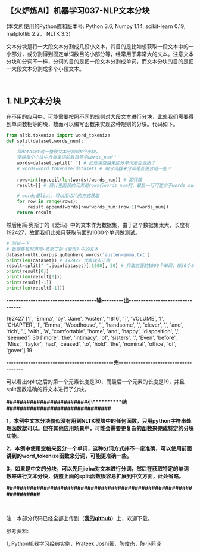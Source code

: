 【火炉炼AI】机器学习037-NLP文本分块
-

(本文所使用的Python库和版本号: Python 3.6, Numpy 1.14, scikit-learn 0.19, matplotlib 2.2， NLTK 3.3)

文本分块是将一大段文本分割成几段小文本，其目的是比如想获取一段文本中的一小部分，或分割得到固定单词数目的小部分等，经常用于非常大的文本。注意文本分块和分词不一样，分词的目的是把一段文本分割成单词，而文本分块的目的是把一大段文本分割成多个小段文本。

<br/>

## 1. NLP文本分块

在不用的应用中，可能需要按照不同的规则对大段文本进行分块，此处我们需要得到单词数相等的块，故而可以编写函数来实现这种规则的分块。代码如下。

```Python
from nltk.tokenize import word_tokenize
def split(dataset,words_num):
    '''
    将dataset这一整段文本分割成N个小块，
    使得每个小块中含有单词的数目等于words_num'''
    words=dataset.split(' ') # 此处用空格来区分单词是否合适？
    # words=word_tokenize(dataset) # 用分词器来分词是否更合适一些？
    
    rows=int(np.ceil(len(words)/words_num)) # 即行数
    result=[] # 预计里面装的元素是rows行words_num列，最后一行可能少于words_num，故不能用np.array

    # words是list，可以用切片的方式获取
    for row in range(rows):
        result.append(words[row*words_num:(row+1)*words_num])
    return result

```

然后用简·奥斯丁的《爱玛》中的文本作为数据集，由于这个数据集太大，长度有192427，故而我们此处只获取前面的1000个单词做测试。

```Python
# 测试一下
# 数据集暂时用简·奥斯丁的《爱玛》中的文本
dataset=nltk.corpus.gutenberg.words('austen-emma.txt')
print(len(dataset)) # 192427 代表读入正常
result=split(" ".join(dataset)[:1000], 30) # 只取前面的1000个单词，每30个单词分一个块，一共有34个块
print(result[0])
print(len(result[0]))
print(result[-1])
print(len(result[-1]))
```
**-------------------------------------输---------出--------------------------------**

192427
['[', 'Emma', 'by', 'Jane', 'Austen', '1816', ']', 'VOLUME', 'I', 'CHAPTER', 'I', 'Emma', 'Woodhouse', ',', 'handsome', ',', 'clever', ',', 'and', 'rich', ',', 'with', 'a', 'comfortable', 'home', 'and', 'happy', 'disposition', ',', 'seemed']
30
['more', 'the', 'intimacy', 'of', 'sisters', '.', 'Even', 'before', 'Miss', 'Taylor', 'had', 'ceased', 'to', 'hold', 'the', 'nominal', 'office', 'of', 'gover']
19

**--------------------------------------------完-------------------------------------**

可以看出split之后的第一个元素长度是30，而最后一个元素的长度是19，并且split函数准确的将文本进行了分块。

**\#\#\#\#\#\#\#\#\#\#\#\#\#\#\#\#\#\#\#\#\#\#\#\#小\*\*\*\*\*\*\*\*\*\*结\#\#\#\#\#\#\#\#\#\#\#\#\#\#\#\#\#\#\#\#\#\#\#\#\#\#\#\#\#\#\#**

**1，本例中文本分块貌似没有用到NLTK模块中的任何函数，只用python字符串处理函数就可以。但在其他应用场景中，可能会需要更复杂的函数来完成特定的分块功能。**

**2，本例中使用空格来区分一个单词，这种分词方式并不一定准确，可以使用前面讲到的word_tokenize函数来分词，可能更准确一些。**

**3，如果是中文的分块，可以先用jieba对文本进行分词，然后在获取特定的单词数来进行文本分块，仿照上面的split函数很容易扩展到中文方面，此处省略。**

**\#\#\#\#\#\#\#\#\#\#\#\#\#\#\#\#\#\#\#\#\#\#\#\#\#\#\#\#\#\#\#\#\#\#\#\#\#\#\#\#\#\#\#\#\#\#\#\#\#\#\#\#\#\#\#\#\#\#\#\#\#\#\#\#\#**


<br/>

注：本部分代码已经全部上传到（[**我的github**](https://github.com/RayDean/MachineLearning)）上，欢迎下载。

参考资料:

1, Python机器学习经典实例，Prateek Joshi著，陶俊杰，陈小莉译